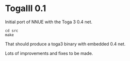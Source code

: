 # TogaIII 0.1

Initial port of NNUE with the Toga 3 0.4 net.

```
cd src
make
```

That should produce a toga3 binary with embedded 0.4 net.

Lots of improvements and fixes to be made.

